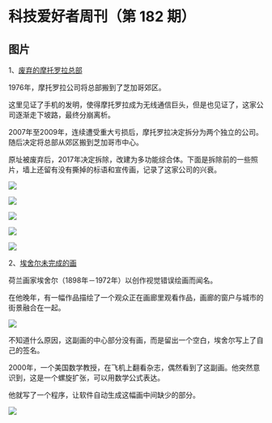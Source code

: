 # 科技爱好者周刊（第 182 期）

## 图片

1、[废弃的摩托罗拉总部](https://www.abandonedspaces.com/industry/motorola.html)

1976年，摩托罗拉公司将总部搬到了芝加哥郊区。

这里见证了手机的发明，使得摩托罗拉成为无线通信巨头，但是也见证了，这家公司逐渐走下坡路，最终分崩离析。

2007年至2009年，连续遭受重大亏损后，摩托罗拉决定拆分为两个独立的公司。随后决定将总部从郊区搬到芝加哥市中心。

原址被废弃后，2017年决定拆除，改建为多功能综合体。下面是拆除前的一些照片，墙上还留有没有撕掉的标语和宣传画，记录了这家公司的兴衰。

![](https://cdn.beekka.com/blogimg/asset/202108/bg2021081417.jpg)

![](https://cdn.beekka.com/blogimg/asset/202108/bg2021081418.jpg)

![](https://cdn.beekka.com/blogimg/asset/202108/bg2021081419.jpg)

![](https://cdn.beekka.com/blogimg/asset/202108/bg2021081420.jpg)

![](https://cdn.beekka.com/blogimg/asset/202108/bg2021081421.jpg)

2、[埃舍尔未完成的画](https://www.universiteitleiden.nl/en/news/2020/04/how-mathematician-hendrik-lenstra-completed-an-unfinished-artwork-by-escher)

荷兰画家埃舍尔（1898年－1972年）以创作视觉错误绘画而闻名。

在他晚年，有一幅作品描绘了一个观众正在画廊里观看作品，画廊的窗户与城市的街景融合在一起。

![](https://cdn.beekka.com/blogimg/asset/202108/bg2021081504.jpg)

不知道什么原因，这副画的中心部分没有画，而是留出一个空白，埃舍尔写上了自己的签名。

2000年，一个美国数学教授，在飞机上翻看杂志，偶然看到了这副画。他突然意识到，这是一个螺旋扩张，可以用数学公式表达。

他就写了一个程序，让软件自动生成这幅画中间缺少的部分。

![](https://cdn.beekka.com/blogimg/asset/202108/bg2021081503.jpg)